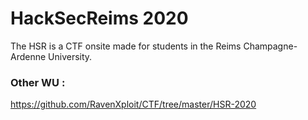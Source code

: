 # HackSecReims 2020

The HSR is a CTF onsite made for students in the Reims Champagne-Ardenne University.

### Other WU :

https://github.com/RavenXploit/CTF/tree/master/HSR-2020
